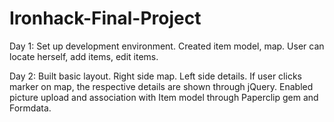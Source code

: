 # Ironhack-Final-Project

Day 1: Set up development environment. Created item model, map. User can locate herself, add items, edit items.

Day 2: Built basic layout. Right side map. Left side details. If user clicks marker on map, the respective details are shown through jQuery. Enabled picture upload and association with Item model through Paperclip gem and Formdata. 